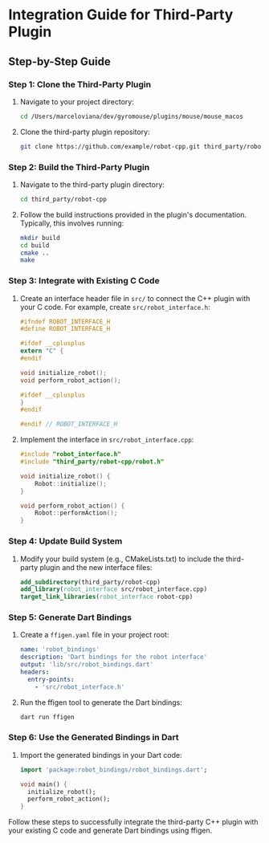 # Integration Guide for Third-Party Plugin

## Step-by-Step Guide

### Step 1: Clone the Third-Party Plugin
1. Navigate to your project directory:
    ```sh
    cd /Users/marceloviana/dev/gyromouse/plugins/mouse/mouse_macos
    ```
2. Clone the third-party plugin repository:
    ```sh
    git clone https://github.com/example/robot-cpp.git third_party/robot-cpp
    ```

### Step 2: Build the Third-Party Plugin

1. Navigate to the third-party plugin directory:
    ```sh
    cd third_party/robot-cpp
    ```
2. Follow the build instructions provided in the plugin's documentation. Typically, this involves running:
    ```sh
    mkdir build
    cd build
    cmake ..
    make
    ```

### Step 3: Integrate with Existing C Code
1. Create an interface header file in `src/` to connect the C++ plugin with your C code. For example, create `src/robot_interface.h`:
    ```c
    #ifndef ROBOT_INTERFACE_H
    #define ROBOT_INTERFACE_H

    #ifdef __cplusplus
    extern "C" {
    #endif

    void initialize_robot();
    void perform_robot_action();

    #ifdef __cplusplus
    }
    #endif

    #endif // ROBOT_INTERFACE_H
    ```

2. Implement the interface in `src/robot_interface.cpp`:
    ```cpp
    #include "robot_interface.h"
    #include "third_party/robot-cpp/robot.h"

    void initialize_robot() {
        Robot::initialize();
    }

    void perform_robot_action() {
        Robot::performAction();
    }
    ```

### Step 4: Update Build System
1. Modify your build system (e.g., CMakeLists.txt) to include the third-party plugin and the new interface files:
    ```cmake
    add_subdirectory(third_party/robot-cpp)
    add_library(robot_interface src/robot_interface.cpp)
    target_link_libraries(robot_interface robot-cpp)
    ```

### Step 5: Generate Dart Bindings
1. Create a `ffigen.yaml` file in your project root:
    ```yaml
    name: 'robot_bindings'
    description: 'Dart bindings for the robot interface'
    output: 'lib/src/robot_bindings.dart'
    headers:
      entry-points:
        - 'src/robot_interface.h'
    ```

2. Run the ffigen tool to generate the Dart bindings:
    ```sh
    dart run ffigen
    ```

### Step 6: Use the Generated Bindings in Dart
1. Import the generated bindings in your Dart code:
    ```dart
    import 'package:robot_bindings/robot_bindings.dart';

    void main() {
      initialize_robot();
      perform_robot_action();
    }
    ```

Follow these steps to successfully integrate the third-party C++ plugin with your existing C code and generate Dart bindings using ffigen.